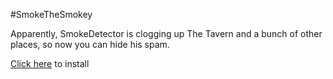 #SmokeTheSmokey

Apparently, SmokeDetector is clogging up The Tavern and a bunch of other places, so now you can hide his spam.

[Click here]() to install
